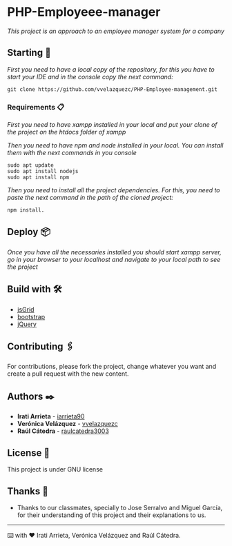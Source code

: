# PHP-Employeee-manager

_This project is an approach to an employee manager system for a company_

## Starting 🚀

_First you need to have a local copy of the repository, for this you have to start your IDE and in the console copy the next command:_

```
git clone https://github.com/vvelazquezc/PHP-Employee-management.git
```

### Requirements 📋

_First you need to have xampp installed in your local and put your clone of the project on the htdocs folder of xampp_

_Then you need to have npm and node installed in your local. You can install them with the next commands in you console_

```
sudo apt update
sudo apt install nodejs
sudo apt install npm
```

_Then you need to install all the project dependencies. For this, you need to paste the next command in the path of the cloned project:_

```
npm install.
```

## Deploy 📦

_Once you have all the necessaries installed you should start xampp server, go in your browser to your localhost and navigate to your local path to see the project_

## Build with 🛠️

- [jsGrid](http://js-grid.com/)
- [bootstrap](https://getbootstrap.com/docs/5.0/getting-started/introduction/)
- [jQuery](https://jquery.com/)

## Contributing 🖇️

For contributions, please fork the project, change whatever you want and create a pull request with the new content.

## Authors ✒️

- **Irati Arrieta** - [iarrieta90](https://github.com/iarrieta90)
- **Verónica Velázquez** - [vvelazquezc](https://github.com/vvelazquezc)
- **Raúl Cátedra** - [raulcatedra3003](https://github.com/RaulCatedra3003)

## License 📄

This project is under GNU license

## Thanks 🎁

- Thanks to our classmates, specially to Jose Serralvo and Miguel García, for their understanding of this project and their explanations to us.

---

⌨️ with ❤️ Irati Arrieta, Verónica Velázquez and Raúl Cátedra.
